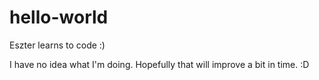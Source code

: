 # hello-world
Eszter learns to code :)

I have no idea what I'm doing. Hopefully that will improve a bit in time. :D
